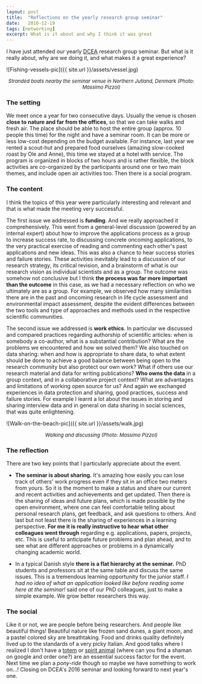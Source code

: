 ```yaml
---
layout: post
title:  "Reflections on the yearly research group seminar"
date:   2016-12-19
tags: [networking]
excerpt: What is it about and why I think it was great
---
```


I have just attended our yearly [DCEA](http://www.en.dcea.dk/) research group seminar. But what is it really about, why are we doing it, and what makes it a great experience?

![Fishing-vessels-pic]({{ site.url }}/assets/vessel.jpg)
<center><i><font size="2">Stranded boats nearby the seminar venue in Northern Jutland, Denmark (Photo: Massimo Pizzol)</font></i></center>

### The setting

We meet once a year for two consecutive days. Usually the venue is chosen **close to nature and far from the offices**, so that we can take walks and fresh air. The place should be able to host the entire group (approx. 10 people this time) for the night and have a seminar room. It can be more or less low-cost depending on the budget available. For instance, last year we rented a scout-hut and prepared food ourselves (amazing slow-cooked roast by Ole and Anne), this time we stayed at a hotel with service. The program is organized in blocks of two hours and is rather flexible, the block activities are co-organized by the participants around one or two main themes, and include open air activities too. Then there is a social program.

### The content

I think the topics of this year were particularly interesting and relevant and that is what made the meeting very successful.

The first issue we addressed is **funding**. And we really approached it comprehensively. This went from a general-level discussion (powered by an internal expert) about how to improve the applications process as a group to increase success rate, to discussing concrete oncoming applications, to the very practical exercise of reading and commenting each other's past applications and new ideas. This was also a chance to hear success stories and failure stories. These activities inevitably lead to a discussion of our research strategy, its critical revision, and a brainstorm of what is our research vision as individual scientists and as a group. The outcome was somehow not conclusive but I think **the process was far more important than the outcome** in this case, as we had a necessary reflection on who we ultimately are as a group. For example, we observed how many similarities there are in the past and oncoming research in life cycle assessment and environmental impact assessment, despite the evident differences between the two tools and type of approaches and methods used in the respective scientific communities.   

The second issue we addressed is **work ethics**. In particular we discussed and compared practices regarding authorship of scientific articles: when is somebody a co-author, what is a substantial contribution? What are the problems we encountered and how we solved them? We also touched on data sharing: when and how is appropriate to share data, to what extent should be done to achieve a good balance between being open to the research community but also protect our own work? What if others use our research material and data for writing publications? **Who owns the data** in a group context, and in a collaborative project context? What are advantages and limitations of working open source for us? And again we exchanged experiences in data protection and sharing, good practices, success and failure stories. For example I learnt a lot about the issues in storing and sharing interview data and in general on data sharing in social sciences, that was quite enlightening.

![Walk-on-the-beach-pic]({{ site.url }}/assets/walk.jpg)
<center><i><font size="2">Walking and discussing (Photo: Massimo Pizzol)</font></i></center>

### The reflection

There are two key points that I particularly appreciate about the event.

* **The seminar is about sharing.** It's amazing how easily you can lose track of others' work progress even if they sit in an office two meters from yours. So it is the moment to make a status and share our current and recent activities and achievements and get updated. Then there is the sharing of ideas and future plans, which is made possible by the open environment, where one can feel comfortable telling about personal research plans, get feedback, and ask questions to others. And last but not least there is the sharing of experiences in a learning perspective. **For me it is really instructive to hear what other colleagues went through** regarding e.g. applications, papers, projects, etc. This is useful to anticipate future problems and plan ahead, and to see what are different approaches or problems in a dynamically changing academic world.

* In a typical Danish style **there is a flat hierarchy at the seminar.** PhD students and professors sit at the same table and discuss the same issues. This is a tremendous learning opportunity for the junior staff. _I had no idea of what an application looked like before reading some here at the seminar!_ said one of our PhD colleagues, just to make a simple example. We grow better researchers this way.


### The social

Like it or not, we are people before being researchers. And people like beautiful things! Beautiful nature like frozen sand dunes, a giant moon, and a pastel colored sky are breathtaking. Food and drinks quality definitely lived up to the standards of a very picky Italian. And good talks where I realized I don't have a [totem](https://en.wikipedia.org/wiki/Totem) or [spirit animal](https://en.wikipedia.org/wiki/Power_animal) (where can you find a shaman on google and order one?) are an essential success factor for the event. Next time we plan a _pony-ride_ though so maybe we have something to work on...! Closing on DCEA's 2016 seminar and looking forward to next year's one.
